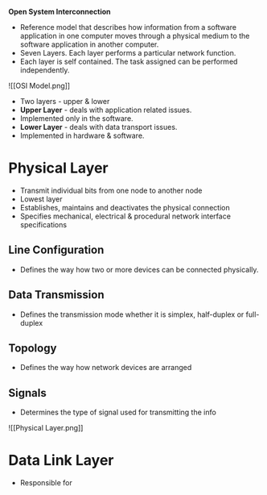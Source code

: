 **Open System Interconnection**

- Reference model that describes how information from a software application in one computer moves through a physical medium to the software application in another computer.
- Seven Layers. Each layer performs a particular network function.
- Each layer is self contained. The task assigned can be performed independently.

![[OSI Model.png]]

- Two layers - upper & lower
- **Upper Layer** - deals with application related issues.
- Implemented only in the software.
- **Lower Layer** - deals with data transport issues.
- Implemented in hardware & software.

# Physical Layer

- Transmit individual bits from one node to another node
- Lowest layer
- Establishes, maintains and deactivates the physical connection
- Specifies mechanical, electrical & procedural network interface specifications

## Line Configuration

- Defines the way how two or more devices can be connected physically.

## Data Transmission

- Defines the transmission mode whether it is simplex, half-duplex or full-duplex

## Topology

- Defines the way how network devices are arranged

## Signals

- Determines the type of signal used for transmitting the info

![[Physical Layer.png]]

# Data Link Layer

- Responsible for